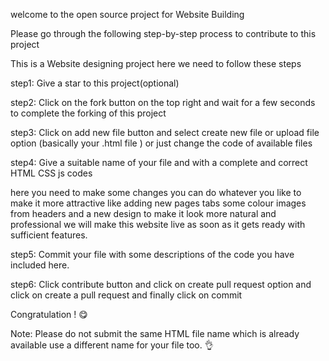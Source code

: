 welcome to the open source project for Website Building

Please go through the following step-by-step process to contribute to this project

This is a Website designing project here we need to follow these steps

step1: Give a star to this project(optional)

step2: Click on the fork button on the top right and wait for a few seconds to complete the forking of this project

step3: Click on add new file button and select create new file or upload file option (basically your .html file ) or just change the code of available files 

step4: Give a suitable name of your file and with a complete and correct HTML CSS js codes 

here you need to make some changes you can do whatever you like to make it more attractive like adding new pages tabs some colour images from headers and a new design to make it look more natural and professional we will make this website live as soon as it gets ready with sufficient features.

step5: Commit your file with some descriptions of the code you have included here.

step6: Click contribute button and click on create pull request option and click on create a pull request and finally click on commit

Congratulation ! 😋

Note: Please do not submit the same HTML file name which is already available use a different name for your file too. 👌
